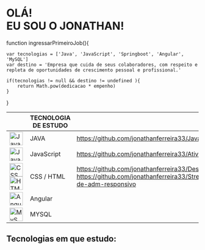 # OLÁ! <br/>EU SOU O JONATHAN!


function ingressarPrimeiroJob(){

	var tecnologias = ['Java', 'JavaScript', 'Springboot', 'Angular', 'MySQL']
	var destino = 'Empresa que cuida de seus colaboradores, com respeito e repleta de oportunidades de crescimento pessoal e profissional.' 
	
	if(tecnologias != null && destino != undefined ){
		return Math.pow(dedicacao * empenho)
	}
	
	
	
}


|                   |TECNOLOGIA DE ESTUDO           |REPOSITÓRIO DE ESTUDO/PORTFÓLIO       |
|-------------------|-------------------------------|--------------------------------------|
|<img align="left" alt="Java" width="35px" src="https://cdn.jsdelivr.net/npm/simple-icons@3.13.0/icons/java.svg" />            |JAVA            |https://github.com/jonathanferreira33/Java_Udemy_LeonardoMouraLeitao                     |
|<img align="left" alt="JavaScript" width="35px" src="https://cdn.jsdelivr.net/npm/simple-icons@3.13.0/icons/javascript.svg" />      |JavaScript            |https://github.com/jonathanferreira33/AtividadesJS            |
|<img align="left" alt="CSS" width="35px" src="https://cdn.jsdelivr.net/npm/simple-icons@3.13.0/icons/css3.svg" /><img align="left" alt="HTML" width="35px" src="https://cdn.jsdelivr.net/npm/simple-icons@3.13.0/icons/html5.svg" />      |CSS / HTML |https://github.com/jonathanferreira33/Desafios-30-dias-de-CSS https://github.com/jonathanferreira33/Streaminghttps://github.com/jonathanferreira33/HTML_Web_Developerhttps://github.com/jonathanferreira33/Painel-de-adm-responsivo| 
|<img align="left" alt="Angular" width="35px" src="https://cdn.jsdelivr.net/npm/simple-icons@3.13.0/icons/angularjs.svg" />         |Angular  ||
|<img align="left" alt="MySQL" width="35px" src="https://cdn.jsdelivr.net/npm/simple-icons@3.13.0/icons/mysql.svg" />|MYSQL||

## Tecnologias em que estudo:











